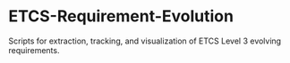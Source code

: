 # ETCS-Requirement-Evolution
Scripts for extraction, tracking, and visualization of ETCS Level 3 evolving requirements.
